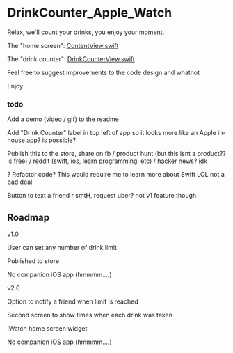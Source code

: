 # DrinkCounter_Apple_Watch
Relax, we'll count your drinks, you enjoy your moment.


The "home screen": [ContentView.swift](https://github.com/mrvivacious/DrinkCounter_Apple_Watch/blob/main/Drink%20Counter%20WatchKit%20Extension/ContentView.swift)

The "drink counter": [DrinkCounterView.swift](https://github.com/mrvivacious/DrinkCounter_Apple_Watch/blob/main/Drink%20Counter%20WatchKit%20Extension/DrinkCounterView.swift)

Feel free to suggest improvements to the code design and whatnot

Enjoy


### todo

Add a demo (video / gif) to the readme

Add "Drink Counter" label in top left of app so it looks more like an Apple in-house app? is possible?

Publish this to the store, share on fb / product hunt (but this isnt a product?? is free) / reddit (swift, ios, learn programming, etc) / hacker news? idk

? Refactor code? This would require me to learn more about Swift LOL not a bad deal

Button to text a friend r smtH, request uber? not v1 feature though

## Roadmap

v1.0

User can set any number of drink limit

Published to store

No companion iOS app (hmmmm....)

v2.0

Option to notify a friend when limit is reached

Second screen to show times when each drink was taken

iWatch home screen widget

No companion iOS app (hmmmm....)
